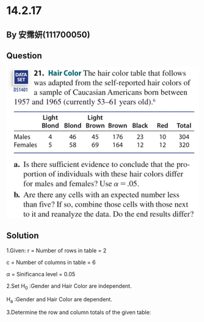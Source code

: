 # 14.2.17

## By 安霈妍(111700050)

## Question
![image](https://github.com/HWTeng-Course/202402-Statistics/blob/main/Images/14.3.21_1.jpg)

## Solution
1.Given:
r = Number of rows in table = 2

c = Number of columns in table = 6

$\alpha$ = Sinificanca level = 0.05

2.Set
H<sub>0</sub> :Gender and Hair Color are independent.

H<sub>a</sub> :Gender and Hair Color are dependent.

3.Determine the row and column totals of the given table:

